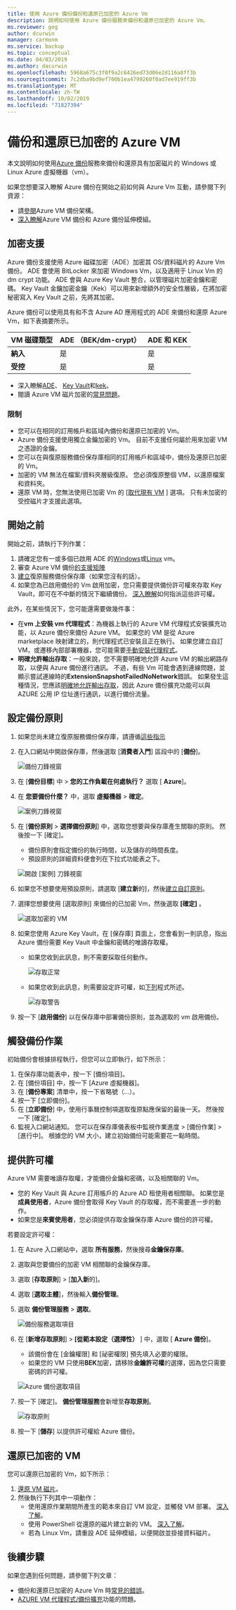 ```yaml
---
title: 使用 Azure 備份備份和還原已加密的 Azure Vm
description: 說明如何使用 Azure 備份服務來備份和還原已加密的 Azure Vm。
ms.reviewer: geg
author: dcurwin
manager: carmonm
ms.service: backup
ms.topic: conceptual
ms.date: 04/03/2019
ms.author: dacurwin
ms.openlocfilehash: 5968a675c3f0f9a2c6426ed73d06e2d116a8ff3b
ms.sourcegitcommit: 7c2dba9bd9ef700b1ea4799260f0ad7ee919ff3b
ms.translationtype: MT
ms.contentlocale: zh-TW
ms.lasthandoff: 10/02/2019
ms.locfileid: "71827394"
---
```

# <a name="back-up-and-restore-encrypted-azure-vm"></a>備份和還原已加密的 Azure VM

本文說明如何使用[Azure 備份](backup-overview.md)服務來備份和還原具有加密磁片的 Windows 或 Linux Azure 虛擬機器（vm）。

如果您想要深入瞭解 Azure 備份在開始之前如何與 Azure Vm 互動，請參閱下列資源：

- 請[參閱](backup-architecture.md#architecture-direct-backup-of-azure-vms)Azure VM 備份架構。
- [深入瞭解](backup-azure-vms-introduction.md)Azure VM 備份和 Azure 備份延伸模組。

## <a name="encryption-support"></a>加密支援

Azure 備份支援使用 Azure 磁碟加密（ADE）加密其 OS/資料磁片的 Azure Vm 備份。 ADE 會使用 BitLocker 來加密 Windows Vm，以及適用于 Linux Vm 的 dm crypt 功能。 ADE 會與 Azure Key Vault 整合，以管理磁片加密金鑰和密碼。 Key Vault 金鑰加密金鑰（Kek）可以用來新增額外的安全性層級，在將加密秘密寫入 Key Vault 之前，先將其加密。

Azure 備份可以使用具有和不含 Azure AD 應用程式的 ADE 來備份和還原 Azure Vm，如下表摘要所示。

**VM 磁碟類型** | **ADE （BEK/dm-crypt）** | **ADE 和 KEK**
--- | --- | ---
**納入** | 是 | 是
**受控**  | 是 | 是

- 深入瞭解[ADE](../security/azure-security-disk-encryption-overview.md)、 [Key Vault](../key-vault/key-vault-overview.md)和[kek](https://blogs.msdn.microsoft.com/cclayton/2017/01/03/creating-a-key-encrypting-key-kek/)。
- 閱讀 Azure VM 磁片加密的[常見問題](../security/azure-security-disk-encryption-faq.md)。



### <a name="limitations"></a>限制

- 您可以在相同的訂用帳戶和區域內備份和還原已加密的 Vm。
- Azure 備份支援使用獨立金鑰加密的 Vm。 目前不支援任何屬於用來加密 VM 之憑證的金鑰。
- 您可以在與復原服務備份保存庫相同的訂用帳戶和區域中，備份及還原已加密的 Vm。
- 加密的 VM 無法在檔案/資料夾層級復原。 您必須復原整個 VM，以還原檔案和資料夾。
- 還原 VM 時，您無法使用已加密 Vm 的 [[取代現有 VM](backup-azure-arm-restore-vms.md#restore-options) ] 選項。 只有未加密的受控磁片才支援此選項。




## <a name="before-you-start"></a>開始之前

開始之前，請執行下列作業：

1. 請確定您有一或多個已啟用 ADE 的[Windows](../security/azure-security-disk-encryption-windows.md)或[Linux](../virtual-machines/linux/disk-encryption-overview.md) vm。
2. 審查 Azure VM 備份[的支援矩陣](backup-support-matrix-iaas.md)
3. [建立](backup-azure-arm-vms-prepare.md#create-a-vault)復原服務備份保存庫（如果您沒有的話）。
4. 如果您為已啟用備份的 Vm 啟用加密，您只需要提供備份許可權來存取 Key Vault，即可在不中斷的情況下繼續備份。 [深入瞭解](#provide-permissions)如何指派這些許可權。

此外，在某些情況下，您可能還需要做幾件事：

- 在**vm 上安裝 vm 代理程式**：為機器上執行的 Azure VM 代理程式安裝擴充功能，以 Azure 備份來備份 Azure VM。 如果您的 VM 是從 Azure marketplace 映射建立的，則代理程式已安裝且正在執行。 如果您建立自訂 VM，或遷移內部部署機器，您可能需要[手動安裝代理程式](backup-azure-arm-vms-prepare.md#install-the-vm-agent)。
- **明確允許輸出存取**：一般來說，您不需要明確地允許 Azure VM 的輸出網路存取，以便與 Azure 備份進行通訊。 不過，有些 Vm 可能會遇到連線問題，並顯示嘗試連線時的**ExtensionSnapshotFailedNoNetwork**錯誤。 如果發生這種情況，您應該[明確地允許輸出存取](backup-azure-arm-vms-prepare.md#explicitly-allow-outbound-access)，因此 Azure 備份擴充功能可以與 AZURE 公用 IP 位址進行通訊，以進行備份流量。



## <a name="configure-a-backup-policy"></a>設定備份原則

1. 如果您尚未建立復原服務備份保存庫，請遵循[這些指示](backup-azure-arm-vms-prepare.md#create-a-vault)
2. 在入口網站中開啟保存庫，然後選取 [**消費者入門**] 區段中的 [**備份**]。

    ![備份刀鋒視窗](./media/backup-azure-vms-encryption/select-backup.png)

3. 在 [**備份目標**] 中  > **您的工作負載在何處執行？** 選取 [ **Azure**]。
4. 在 **您要備份什麼？**  中，選取 **虛擬機器**  > **確定**。

      ![案例刀鋒視窗](./media/backup-azure-vms-encryption/select-backup-goal-one.png)

5. 在 [**備份原則** > **選擇備份原則**] 中，選取您想要與保存庫產生關聯的原則。 然後按一下 [確定]。
    - 備份原則會指定備份的執行時間，以及儲存的時間長度。
    - 預設原則的詳細資料便會列在下拉式功能表之下。

    ![開啟 [案例] 刀鋒視窗](./media/backup-azure-vms-encryption/select-backup-goal-two.png)

6. 如果您不想要使用預設原則，請選取 [**建立新**的]，然後[建立自訂原則](backup-azure-arm-vms-prepare.md#create-a-custom-policy)。


7. 選擇您想要使用 [選取原則] 來備份的已加密 Vm，然後選取 **[確定]** 。

      ![選取加密的 VM](./media/backup-azure-vms-encryption/selected-encrypted-vms.png)

8. 如果您使用 Azure Key Vault，在 [保存庫] 頁面上，您會看到一則訊息，指出 Azure 備份需要 Key Vault 中金鑰和密碼的唯讀存取權。

    - 如果您收到此訊息，則不需要採取任何動作。

        ![存取正常](./media/backup-azure-vms-encryption/access-ok.png)

    - 如果您收到此訊息，則需要設定許可權，如[下列](#provide-permissions)程式所述。

        ![存取警告](./media/backup-azure-vms-encryption/access-warning.png)

9. 按一下 [**啟用備份**] 以在保存庫中部署備份原則，並為選取的 vm 啟用備份。


## <a name="trigger-a-backup-job"></a>觸發備份作業

初始備份會根據排程執行，但您可以立即執行，如下所示：

1. 在保存庫功能表中，按一下 [備份項目]。
2. 在 [備份項目] 中，按一下 [Azure 虛擬機器]。
3. 在 [**備份專案**] 清單中，按一下省略號（...）。
4. 按一下 [立即備份]。
5. 在 [**立即備份**] 中，使用行事曆控制項選取復原點應保留的最後一天。 然後按一下 [確定]。
6. 監視入口網站通知。 您可以在保存庫儀表板中監視作業進度 > [備份作業] > [進行中]。 根據您的 VM 大小，建立初始備份可能需要花一點時間。


## <a name="provide-permissions"></a>提供許可權

Azure VM 需要唯讀存取權，才能備份金鑰和密碼，以及相關聯的 Vm。

- 您的 Key Vault 與 Azure 訂用帳戶的 Azure AD 租使用者相關聯。 如果您是**成員使用者**，Azure 備份會取得 Key Vault 的存取權，而不需要進一步的動作。
- 如果您是**來賓使用者**，您必須提供存取金鑰保存庫 Azure 備份的許可權。

若要設定許可權：

1. 在 Azure 入口網站中，選取 **所有服務**，然後搜尋**金鑰保存庫**。
2. 選取與您要備份的加密 VM 相關聯的金鑰保存庫。
3. 選取 [**存取原則**]  >  [**加入新**的]。
4. 選取 [**選取主體**]，然後輸入**備份管理**。
5. 選取 **備份管理服務**  > **選取**。

    ![備份服務選取項目](./media/backup-azure-vms-encryption/select-backup-service.png)

6. 在 [**新增存取原則**]  >  **[從範本設定（選擇性）** ] 中，選取 [ **Azure 備份**]。
    - 該備份會在 [金鑰權限] 和 [祕密權限] 預先填入必要的權限。
    - 如果您的 VM 只使用**BEK**加密，請移除**金鑰許可權**的選擇，因為您只需要密碼的許可權。

    ![Azure 備份選取項目](./media/backup-azure-vms-encryption/select-backup-template.png)

6. 按一下 [確定]。 **備份管理服務**會新增至**存取原則**。

    ![存取原則](./media/backup-azure-vms-encryption/backup-service-access-policy.png)

7. 按一下 [**儲存**] 以提供許可權給 Azure 備份。

## <a name="restore-an-encrypted-vm"></a>還原已加密的 VM

您可以還原已加密的 Vm，如下所示：

1. [還原 VM 磁片](backup-azure-arm-restore-vms.md#restore-disks)。
2. 然後執行下列其中一項動作：
    - 使用還原作業期間所產生的範本來自訂 VM 設定，並觸發 VM 部署。 [深入了解](backup-azure-arm-restore-vms.md#use-templates-to-customize-a-restored-vm)。
    - 使用 PowerShell 從還原的磁片建立新的 VM。 [深入了解](backup-azure-vms-automation.md#create-a-vm-from-restored-disks)。
    - 若為 Linux Vm，請重設 ADE 延伸模組，以便開啟並掛接資料磁片。 

## <a name="next-steps"></a>後續步驟

如果您遇到任何問題，請參閱下列文章：

- 備份和還原已加密的 Azure Vm 時[常見的錯誤](backup-azure-vms-troubleshoot.md)。
- [AZURE VM 代理程式/備份擴充](backup-azure-troubleshoot-vm-backup-fails-snapshot-timeout.md)功能的問題。
